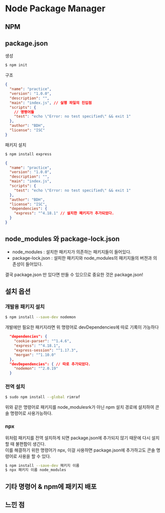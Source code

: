 # Node Package Manager

## NPM

## package.json

생성

```bash
$ npm init
```

구조

```json
{
  "name": "practice",
  "version": "1.0.0",
  "description": "",
  "main": "index.js", // 실행 파일의 진입점
  "scripts": {
    // 명령어들
    "test": "echo \"Error: no test specified\" && exit 1"
  },
  "author": "BDH",
  "license": "ISC"
}
```

패키지 설치

```bash
$ npm install express
```

```json
{
  "name": "practice",
  "version": "1.0.0",
  "description": "",
  "main": "index.js",
  "scripts": {
    "test": "echo \"Error: no test specified\" && exit 1"
  },
  "author": "BDH",
  "license": "ISC",
  "dependencies": {
    "express": "^4.18.1" // 설치한 패키지가 추가되었다.
  }
}
```

## node_modules 와 package-lock.json

- node_modules : 설치한 패키지가 의존하는 패키지들이 들어있다.
- package-lock.json : 설피한 패키지와 node_modules의 패키지들의 버젼과 의존성이 들어있다.

결국 package.json 만 있다면 만들 수 있으므로 중요한 것은 package.json!

## 설치 옵션

### 개발용 패키지 설치

```bash
$ npm install --save-dev nodemon
```

개발에만 필요한 패키지라면 위 명령어로 devDependencies에 따로 기록이 가능하다

```json
  "dependencies": {
    "cookie-parser": "^1.4.6",
    "express": "^4.18.1",
    "express-session": "^1.17.3",
    "morgan": "^1.10.0"
  },
  "devDependencies": { // 따로 추가되었다.
    "nodemon": "^2.0.19"
  }
```

### 전역 설치

```bash
$ sudo npm install --global rimraf
```

위와 같은 명령어로 패키지를 node_modulesrk가 아닌 npm 설치 경로에 설치하여 콘솔 명령어로 사용가능하다.

### npx

위처럼 패키지를 전역 설치하게 되면 package.json에 추가되지 않기 때문에 다시 설치할 때 불편함이 생긴다.  
이를 해결하기 위한 명령어가 npx, 이걸 사용하면 package.json에 추가하고도 콘솔 명령어로 사용을 할 수 있다.

```bash
$ npm install --save-dev 패키지 이름
$ npx 패키지 이름 node_modules
```

## 기타 명령어 & npm에 패키지 배포

## 느낀 점
